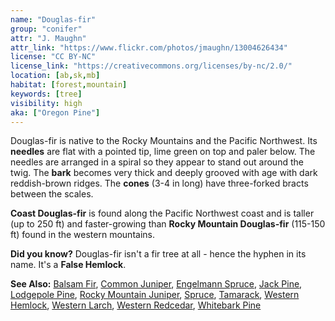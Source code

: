 ```yaml
---
name: "Douglas-fir"
group: "conifer"
attr: "J. Maughn"
attr_link: "https://www.flickr.com/photos/jmaughn/13004626434"
license: "CC BY-NC"
license_link: "https://creativecommons.org/licenses/by-nc/2.0/"
location: [ab,sk,mb]
habitat: [forest,mountain]
keywords: [tree]
visibility: high
aka: ["Oregon Pine"]
---
```

Douglas-fir is native to the Rocky Mountains and the Pacific Northwest. Its **needles** are flat with a pointed tip, lime green on top and paler below. The needles are arranged in a spiral so they appear to stand out around the twig. The **bark** becomes very thick and deeply grooved with age with dark reddish-brown ridges.  The **cones** (3-4 in long) have three-forked bracts between the scales.

**Coast Douglas-fir** is found along the Pacific Northwest coast and is taller (up to 250 ft) and faster-growing than **Rocky Mountain Douglas-fir** (115-150 ft) found in the western mountains.

**Did you know?** Douglas-fir isn't a fir tree at all - hence the hyphen in its name. It's a **False Hemlock**.

<!-- generated, do not edit -->
**See Also:**
[Balsam Fir](/trees/balfir/),
[Common Juniper](/trees/comjun/),
[Engelmann Spruce](/trees/engel/),
[Jack Pine](/trees/jack/),
[Lodgepole Pine](/trees/lodge/),
[Rocky Mountain Juniper](/trees/rockyjun/),
[Spruce](/trees/spruce/),
[Tamarack](/trees/tam/),
[Western Hemlock](/trees/westhem/),
[Western Larch](/trees/westlar/),
[Western Redcedar](/trees/westred/),
[Whitebark Pine](/trees/whbark/)

